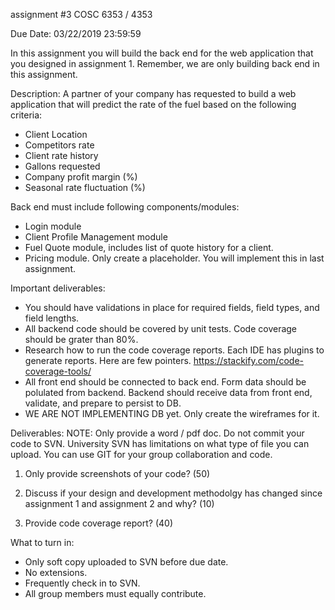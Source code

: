 assignment #3
COSC 6353 / 4353

Due Date: 03/22/2019 23:59:59


In this assignment you will build the back end for the web application that you designed in assignment 1. 
Remember, we are only building back end in this assignment.

Description: 
A partner of your company has requested to build a web application that will predict the
rate of the fuel based on the following criteria:
- Client Location
- Competitors rate
- Client rate history
- Gallons requested
- Company profit margin (%)
- Seasonal rate fluctuation (%)

Back end must include following components/modules:
- Login module
- Client Profile Management module
- Fuel Quote module, includes list of quote history for a client.
- Pricing module. Only create a placeholder. You will implement this in last assignment.

Important deliverables:
- You should have validations in place for required fields, field types, and field lengths. 
- All backend code should be covered by unit tests. Code coverage should be grater than 80%. 
- Research how to run the code coverage reports. Each IDE has plugins to generate reports. Here are few pointers. https://stackify.com/code-coverage-tools/
- All front end should be connected to back end. Form data should be polulated from backend. Backend should receive data from front end, validate, and prepare to persist to DB.
- WE ARE NOT IMPLEMENTING DB yet. Only create the wireframes for it.

Deliverables:
NOTE: Only provide a word / pdf doc. Do not commit your code to SVN. University SVN has limitations on what type of file you can upload. You can use GIT for your group collaboration and code.

1.	Only provide screenshots of your code? (50)

2.	Discuss if your design and development methodolgy has changed since assignment 1 and assignment 2 and why? (10)

3.	Provide code coverage report? (40)

What to turn in: 
- Only soft copy uploaded to SVN before due date. 
- No extensions.
- Frequently check in to SVN. 
- All group members must equally contribute.